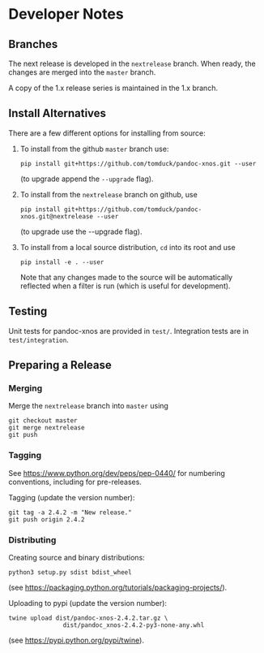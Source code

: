 
Developer Notes
===============

Branches
--------

The next release is developed in the `nextrelease` branch.  When ready, the changes are merged into the `master` branch.

A copy of the 1.x release series is maintained in the 1.x branch.


Install Alternatives
--------------------

There are a few different options for installing from source:
    
1) To install from the github `master` branch use:

       pip install git+https://github.com/tomduck/pandoc-xnos.git --user

   (to upgrade append the `--upgrade` flag).

2) To install from the `nextrelease` branch on github, use

       pip install git+https://github.com/tomduck/pandoc-xnos.git@nextrelease --user

   (to upgrade use the --upgrade flag).

3) To install from a local source distribution, `cd` into its root
   and use

       pip install -e . --user

   Note that any changes made to the source will be automatically
   reflected when a filter is run (which is useful for development).


Testing
-------

Unit tests for pandoc-xnos are provided in `test/`.  Integration tests are in `test/integration`.


Preparing a Release
-------------------

### Merging ####

Merge the `nextrelease` branch into `master` using

    git checkout master
    git merge nextrelease
    git push


### Tagging ###

See https://www.python.org/dev/peps/pep-0440/ for numbering conventions, including for pre-releases.
    
Tagging  (update the version number):

    git tag -a 2.4.2 -m "New release."
    git push origin 2.4.2


### Distributing ###

Creating source and binary distributions:

    python3 setup.py sdist bdist_wheel

(see https://packaging.python.org/tutorials/packaging-projects/).
    
Uploading to pypi (update the version number):

    twine upload dist/pandoc-xnos-2.4.2.tar.gz \
                   dist/pandoc_xnos-2.4.2-py3-none-any.whl

(see https://pypi.python.org/pypi/twine).
